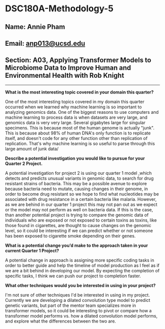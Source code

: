 # DSC180A-Methodology-5

## Name: Annie Pham
## Email: anp013@ucsd.edu
## Section: A03, Applying Transformer Models to Microbiome Data to Improve Human and Environmental Health with Rob Knight

------------------------------------------------------------------------------------------------------------------------------------

**What is the most interesting topic covered in your domain this quarter?**

One of the most interesting topics covered in my domain this quarter occurred when we learned why machine learning is so important to analyzing genomics data. One of the biggest reasons to use computers and machine learning to process data is when datasets are very large, and genomics data is very very large. Several gigabytes large for singular specimens. This is because most of the human genome is actually "junk". This is because about 98\% of human DNA's only function is to replicate itself, and doesn't code for any other function other than replication of replication. That's why machine learning is so useful to parse through this large amount of junk data/

**Describe a potential investigation you would like to pursue for your Quarter 2 Project.**

A potential investigation for project 2 is using our quarter 1 model ,which detects and predicts unusual variants in genomic data, to search for drug resistant strains of bacteria. This may be a possible avenue to explore because bacteria need to mutate, causing changes in their genome, in order to become drug resistant so we hope to find what nucleotides may be associated with drug resistance in a certain bacteria like malaria. However, as we are behind in our quarter 1 project this may not pan out as we expect or the model may not perform as well on bacteria data. If this is the case, than another potential project is trying to compare the genomic data of individuals who are exposed or not exposed to certain toxins as toxins, like those found in cigarettes, are thought to cause changes on the genomic level, so it could be interesting if we can predict whether or not someone has been exposed to cigarette smoke depending on their genes.

**What is a potential change you’d make to the approach taken in your current Quarter 1 Project?**

A potential change in approach is assigning more specific coding tasks in order to better guide and help the timeline of model production as I feel as if we are a bit behind in developing our model. By expecting the completion of specific tasks, I think we can push our project to completion faster.

**What other techniques would you be interested in using in your project?**

I'm not sure of other techniques I'd be interested in using in my project. Currently we are developing a dilated convolution type model to predict genetic variants, but part of the mentor team specializes more in transformer models, so it could be interesting to pivot or compare how a transformer model performs vs. how a dilated convolution model performs, and explore what the differences between the two are.